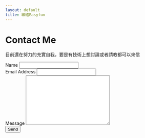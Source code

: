 ```yaml
---
layout: default
title: 聯絡Easyfun
---
```


<div id="contact">
  <h1 class="pageTitle">Contact Me</h1>
  <div class="contactContent">
    <p class="intro">目前還在努力的充實自我，要是有技術上想討論或者請教都可以來信</p>
  </div>
  <form action="http://formspree.io/your@mail.com" method="POST">
    <label for="name">Name</label>
    <input type="text" id="name" name="name" class="full-width"><br>
    <label for="email">Email Address</label>
    <input type="email" id="email" name="_replyto" class="full-width"><br>
    <label for="message">Message</label>
    <textarea name="message" id="message" cols="30" rows="10" class="full-width"></textarea><br>
    <input type="submit" value="Send" class="button">
  </form>
</div>
